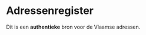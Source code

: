 # Adressenregister
<div class="vl-typography">
    <p class="vl-introduction"> 
    Dit is een <strong>authentieke</strong> bron voor de Vlaamse adressen.
    </p>
</div>
